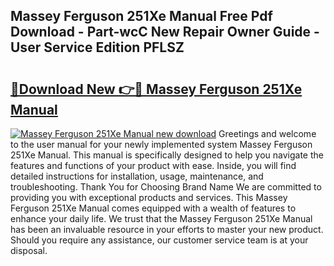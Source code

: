## Massey Ferguson 251Xe Manual Free Pdf Download - Part-wcC New Repair Owner Guide - User Service Edition PFLSZ

# <h2><a href="http://bc8574.oget.top/?id=Massey+Ferguson+251Xe+Manual">🔗Download New 👉🔴 Massey Ferguson 251Xe Manual</a></h2>

[![Massey Ferguson 251Xe Manual new download](https://i.imgur.com/5g1atiW.png)](http://bc8574.oget.top/?id=Massey+Ferguson+251Xe+Manual)
Greetings and welcome to the user manual for your newly implemented system Massey Ferguson 251Xe Manual. This manual is specifically designed to help you navigate the features and functions of your product with ease. Inside, you will find detailed instructions for installation, usage, maintenance, and troubleshooting. Thank You for Choosing Brand Name We are committed to providing you with exceptional products and services. This Massey Ferguson 251Xe Manual comes equipped with a wealth of features to enhance your daily life. We trust that the Massey Ferguson 251Xe Manual has been an invaluable resource in your efforts to master your new product. Should you require any assistance, our customer service team is at your disposal.
